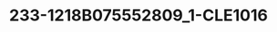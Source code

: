 ---
title: 233-1218B075552809_1-CLE1016
image: 233-1218B075552809_1-CLE1016.jpg
brand: sposo
layout: vestito
---